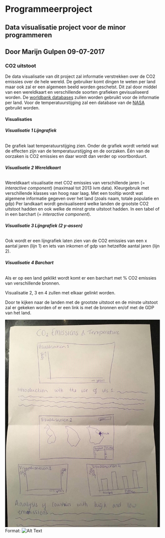 # Programmeerproject 
## Data visualisatie project voor de minor programmeren
## Door Marijn Gulpen 09-07-2017

### CO2 uitstoot

De data visualisatie van dit project zal informatie verstrekken over de CO2 emissies over de hele wereld. De gebruiker komt dingen te weten per land maar ook zal er een algemeen beeld worden geschetst. Dit zal door middel van een wereldkaart en verschillende soorten grafieken gevisualiseerd worden. 
De [worldbank databases](http://databank.worldbank.org/data/home.aspx) zullen worden gebruikt voor de informatie per land. Voor de temperatuurstijging zal een database van de [NASA](http://climate.nasa.gov/vital-signs/global-temperature) gebruikt worden. 

#### Visualisaties

###### **Visualisatie 1 Lijngrafiek** 
De grafiek laat temperatuurstijging zien. Onder de grafiek wordt verteld wat de effecten zijn van de temperatuurstijging en de oorzaken. Één van de oorzaken is CO2 emissies en daar wordt dan verder op voortborduurt. 
 
###### **Visualisatie 2 Wereldkaart**
Wereldkaart visualisatie met CO2 emissies van verschillende jaren (= *interactive component*) (maximaal tot 2013 ivm data). Kleurgebruik met verschillende klasses van hoog naar laag.
Met een tooltip wordt wat algemene informatie gegeven over het land (zoals naam, totale populatie en gdp)
Per landkaart wordt gevisualiseerd welke landen de grootste CO2 uitstoot hadden en ook welke de minst grote uitstoot hadden. In een tabel of in een barchart (= *interactive component*). 

###### **Visualisatie 3 Lijngrafiek (2 y-assen)**
Ook wordt er een lijngrafiek laten zien van de CO2 emissies van een x aantal jaren (lijn 1) en iets van inkomen of gdp van hetzelfde aantal jaren (lijn 2).

###### **Visualisatie 4 Barchart**
Als er op een land geklikt wordt komt er een barchart met % CO2 emissies van verschillende bronnen.

Visualisatie 2, 3 en 4 zullen met elkaar gelinkt worden. 

Door te kijken naar de landen met de grootste uitstoot en de minste uitstoot zal er gekeken worden of er een link is met de bronnen en/of met de GDP van het land.

![GitHub Logo](/doc/design1.jpg)
Format: ![Alt Text](url)
